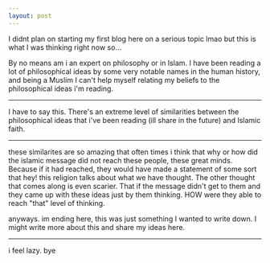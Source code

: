 ```yaml
---
layout: post
---
```

I didnt plan on starting my first blog here on a serious topic lmao but this is what I was thinking right now so...

By no means am i an expert on philosophy or in Islam. I have been reading a lot of philosophical ideas by some very notable names in the human history, and being a Muslim I can't help myself relating my beliefs to the philosophical ideas i'm reading.

---
I have to say this. There's an extreme level of similarities between the philosophical ideas that i've been reading (ill share in the future) and Islamic faith. 

---

these similarites are so amazing that often times i think that why or how did the islamic message did not reach these people, these great minds. Because if it had reached, they would have made a statement of some sort that hey! this religion talks about what we have thought. The other thought that comes along is even scarier. That if the message didn't get to them and they came up with these ideas just by them thinking. HOW were they able to reach "that" level of thinking.

anyways. im ending here, this was just something I wanted to write down. I might write more about this and share my ideas here. 

---

i feel lazy. bye 